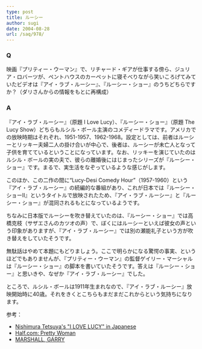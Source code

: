 ```yaml
---
type: post
title: ルーシー
author: sugi
date: 2004-08-28
url: /saq/978/
---
```

### Q

映画『プリティー・ウーマン』で、リチャード・ギアが仕事する傍ら、ジュリア・ロバーツが、ペントハウスのカーペットに寝そべりながら笑いころげてみていたビデオは『アイ・ラブ・ルーシー』、『ルーシー・ショー』のうちどちらですか？（ダリさんからの情報をもとに再構成）

### A

『アイ・ラブ・ルーシー』（原題 I Love Lucy）、『ルーシー・ショー』（原題 The Lucy Show）どちらもルシル・ボール主演のコメディードラマです。アメリカでの放映時期はそれぞれ、1951-1957、1962-1968。設定としては、前者はルーシーとリッキー夫婦二人の掛け合いが中心で、後者は、ルーシーが未亡人となって子供を育てているということになっています。なお、リッキーを演じていたのはルシル・ボールの実の夫で、彼らの離婚後にはじまったシリーズが『ルーシー・ショー』です。まるで、実生活をなぞっているような感じがします。

このほか、この二作の間に“Lucy-Desi Comedy Hour”（1957-1960）という『アイ・ラブ・ルーシー』の続編的な番組があり、これが日本では『ルーシー・ショーII』というタイトルで放映されたため、『アイ・ラブ・ルーシー』と『ルーシー・ショー』が混同されるもとになっているようです。

ちなみに日本版でルーシーを吹き替えていたのは、『ルーシー・ショー』では高橋克枝（サザエさんのカツオの声）で、ぼくにはルーシーといえば彼女の声という印象がありますが、『アイ・ラブ・ルーシー』では別の瀬能礼子という方が吹き替えをしていたそうです。

無駄話はやめて本題にもどりましょう。ここで明らかになる驚愕の事実、というほどでもありませんが、『プリティー・ウーマン』の監督ゲイリー・マーシャルは『ルーシー・ショー』の脚本を書いていたそうです。答えは『ルーシー・ショー』と思いきや、なぜか『アイ・ラブ・ルーシー』でした。

ところで、ルシル・ボールは1911年生まれなので、『アイ・ラブ・ルーシー』放映開始時に40歳。それをきくとこちらもまだまだこれからという気持ちになります。

参考：

  * <a href="http://www.kyoto.zaq.ne.jp/n-garage/lucy/lucy.html" onclick="_gaq.push(['_trackEvent', 'outbound-article', 'http://www.kyoto.zaq.ne.jp/n-garage/lucy/lucy.html', 'Nishimura Tetsuya\'s &quot;I LOVE LUCY&quot; in Japanese']);" >Nishimura Tetsuya's "I LOVE LUCY" in Japanese</a>
  * <a href="http://half.ebay.com/cat/buy/prod.cgi?cpidEQ1970809AMPdomain_idEQ1877AMPmeta_idEQ3" onclick="_gaq.push(['_trackEvent', 'outbound-article', 'http://half.ebay.com/cat/buy/prod.cgi?cpidEQ1970809AMPdomain_idEQ1877AMPmeta_idEQ3', 'Half.com: Pretty Woman']);" >Half.com: Pretty Woman</a>
  * <a href="http://www.museum.tv/archives/etv/M/htmlM/marshallgar/marshallgar.htm" onclick="_gaq.push(['_trackEvent', 'outbound-article', 'http://www.museum.tv/archives/etv/M/htmlM/marshallgar/marshallgar.htm', 'MARSHALL, GARRY']);" >MARSHALL, GARRY</a>

